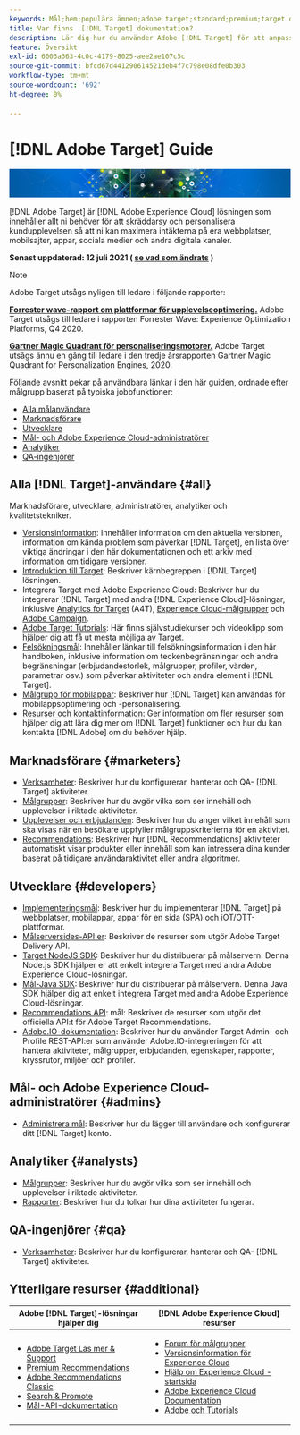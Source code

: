 ```yaml
---
keywords: Mål;hem;populära ämnen;adobe target;standard;premium;target documentation;adobe target documentation
title: Var finns  [!DNL Target] dokumentation?
description: Lär dig hur du använder Adobe [!DNL Target] för att anpassa kundernas upplevelse och maximera intäkterna på webbplatser, mobilsajter, appar och andra digitala kanaler.
feature: Översikt
exl-id: 6003a663-4c0c-4179-8025-aee2ae107c5c
source-git-commit: bfcd67d441290614521deb4f7c798e08dfe0b303
workflow-type: tm+mt
source-wordcount: '692'
ht-degree: 0%

---
```


# [!DNL Adobe Target] Guide

![banner](assets/target-home-banner-simple.png)

[!DNL Adobe Target] är  [!DNL Adobe Experience Cloud] lösningen som innehåller allt ni behöver för att skräddarsy och personalisera kundupplevelsen så att ni kan maximera intäkterna på era webbplatser, mobilsajter, appar, sociala medier och andra digitala kanaler.

**Senast uppdaterad: 12 juli 2021 ( [se vad som ändrats](r-release-notes/doc-change.md) )**

>[!NOTE]
>
>Adobe Target utsågs nyligen till ledare i följande rapporter:
>
>**[Forrester wave-rapport om plattformar för upplevelseoptimering.](https://blog.adobe.com/en/2020/11/24/adobe-named-leader-in-forrester-wave-report-experience-optimization-platforms.html)** Adobe Target utsågs till ledare i rapporten Forrester Wave: Experience Optimization Platforms, Q4 2020.
>
>**[Gartner Magic Quadrant för personaliseringsmotorer.](https://theblog.adobe.com/adobe-again-named-leader-in-gartner-magic-quadrant-for-personalization-engines/)** Adobe Target utsågs ännu en gång till ledare i den tredje årsrapporten Gartner Magic Quadrant for Personalization Engines, 2020.

Följande avsnitt pekar på användbara länkar i den här guiden, ordnade efter målgrupp baserat på typiska jobbfunktioner:

- [Alla målanvändare](#all)
- [Marknadsförare](#marketers)
- [Utvecklare](#developers)
- [Mål- och Adobe Experience Cloud-administratörer](#admins)
- [Analytiker](#analysts)
- [QA-ingenjörer](#qa)

## Alla [!DNL Target]-användare {#all}

Marknadsförare, utvecklare, administratörer, analytiker och kvalitetstekniker.

- [Versionsinformation](r-release-notes/release-notes.md): Innehåller information om den aktuella versionen, information om kända problem som påverkar  [!DNL Target], en lista över viktiga ändringar i den här dokumentationen och ett arkiv med information om tidigare versioner.
- [Introduktion till Target](c-intro/intro.md): Beskriver kärnbegreppen i  [!DNL Target] lösningen.
- Integrera Target med Adobe Experience Cloud: Beskriver hur du integrerar [!DNL Target] med andra [!DNL Experience Cloud]-lösningar, inklusive [Analytics for Target](/help/c-integrating-target-with-mac/a4t/a4t.md) (A4T), [Experience Cloud-målgrupper](/help/c-integrating-target-with-mac/mmp.md) och [Adobe Campaign](/help/c-integrating-target-with-mac/campaign-and-target.md).
- [Adobe Target Tutorials](https://experienceleague.adobe.com/docs/target-learn/tutorials/overview.html): Här finns självstudiekurser och videoklipp som hjälper dig att få ut mesta möjliga av Target.
- [Felsökningsmål](r-troubleshooting-target/troubleshooting-target.md): Innehåller länkar till felsökningsinformation i den här handboken, inklusive information om teckenbegränsningar och andra begränsningar (erbjudandestorlek, målgrupper, profiler, värden, parametrar osv.) som påverkar aktiviteter och andra element i  [!DNL Target].
- [Målgrupp för mobilappar](c-target-mobile-app/target-mobile-app.md): Beskriver hur  [!DNL Target] kan användas för mobilappsoptimering och -personalisering.
- [Resurser och kontaktinformation](cmp-resources-and-contact-information.md): Ger information om fler resurser som hjälper dig att lära dig mer om  [!DNL Target] funktioner och hur du kan kontakta  [!DNL Adobe] om du behöver hjälp.

## Marknadsförare {#marketers}

- [Verksamheter](c-activities/activities.md): Beskriver hur du konfigurerar, hanterar och QA- [!DNL Target] aktiviteter.
- [Målgrupper](c-target/target.md): Beskriver hur du avgör vilka som ser innehåll och upplevelser i riktade aktiviteter.
- [Upplevelser och erbjudanden](c-experiences/experiences.md): Beskriver hur du anger vilket innehåll som ska visas när en besökare uppfyller målgruppskriterierna för en aktivitet.
- [Recommendations](c-recommendations/recommendations.md): Beskriver hur  [!DNL Recommendations] aktiviteter automatiskt visar produkter eller innehåll som kan intressera dina kunder baserat på tidigare användaraktivitet eller andra algoritmer.

## Utvecklare {#developers}

- [Implementeringsmål](c-implementing-target/implementing-target.md): Beskriver hur du implementerar  [!DNL Target] på webbplatser, mobilappar, appar för en sida (SPA) och iOT/OTT-plattformar.
- [Målserversides-API:er](https://developers.adobetarget.com/api/delivery-api/): Beskriver de resurser som utgör Adobe Target Delivery API.
- [Target NodeJS SDK](https://github.com/adobe/target-nodejs-sdk): Beskriver hur du distribuerar på målservern. Denna Node.js SDK hjälper er att enkelt integrera Target med andra Adobe Experience Cloud-lösningar.
- [Mål-Java SDK](https://github.com/adobe/target-java-sdk): Beskriver hur du distribuerar på målservern. Denna Java SDK hjälper dig att enkelt integrera Target med andra Adobe Experience Cloud-lösningar.
- [Recommendations API](https://developers.adobetarget.com/api/recommendations/): mål: Beskriver de resurser som utgör det officiella API:t för Adobe Target Recommendations.
- [Adobe.IO-dokumentation](http://developers.adobetarget.com/api/#introduction): Beskriver hur du använder Target Admin- och Profile REST-API:er som använder Adobe.IO-integreringen för att hantera aktiviteter, målgrupper, erbjudanden, egenskaper, rapporter, kryssrutor, miljöer och profiler.

## Mål- och Adobe Experience Cloud-administratörer {#admins}

- [Administrera mål](administrating-target/administrating-target.md): Beskriver hur du lägger till användare och konfigurerar ditt  [!DNL Target] konto.

## Analytiker {#analysts}

- [Målgrupper](c-target/target.md): Beskriver hur du avgör vilka som ser innehåll och upplevelser i riktade aktiviteter.
- [Rapporter](c-reports/reports.md): Beskriver hur du tolkar hur dina aktiviteter fungerar.

## QA-ingenjörer {#qa}

- [Verksamheter](c-activities/activities.md): Beskriver hur du konfigurerar, hanterar och QA- [!DNL Target] aktiviteter.

## Ytterligare resurser {#additional}

| Adobe [!DNL Target]-lösningar hjälper dig | [!DNL Adobe Experience Cloud] resurser |
|--- |--- |
| <ul><li>[Adobe Target Läs mer &amp; Support](https://helpx.adobe.com/support/target.html)</li><li>[Premium Recommendations](c-recommendations/recommendations.md)</li><li>[Adobe Recommendations Classic](/help/assets/adobe-recommendations-classic.pdf)</li><li>[Search &amp; Promote](https://experienceleague.adobe.com/docs/search-promote/using/sp-home.html)</li><li>[Mål-API-dokumentation](c-implementing-target/c-api-and-sdk-overview/api-and-sdk-overview.md)</li></ul> | <ul><li>[Forum för målgrupper](https://forums.adobe.com/community/experience-cloud/marketing-cloud/target)</li><li>[Versionsinformation för Experience Cloud](https://experienceleague.adobe.com/docs/release-notes/experience-cloud/current.html)</li><li>[Hjälp om Experience Cloud - startsida](https://helpx.adobe.com/support/experience-cloud.html)</li><li>[Adobe Experience Cloud Documentation](https://experienceleague.adobe.com/docs/experience-cloud/user-guides/home.html)</li><li>[Adobe och Tutorials](https://helpx.adobe.com/learning.html?promoid=KAUDK)</li></ul> |  |
